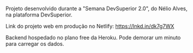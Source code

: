 Projeto desenvolvido durante a "Semana DevSuperior 2.0", do Nélio Alves, na plataforma DevSuperior.

Link do projeto web em produção no Netlify: 
https://lnkd.in/dk7g7WX 

Backend hospedado no plano free da Heroku. Pode demorar um minuto para carregar os dados. 
